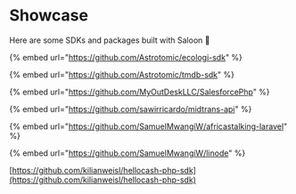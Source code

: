 # Showcase

Here are some SDKs and packages built with Saloon 🤠

{% embed url="https://github.com/Astrotomic/ecologi-sdk" %}

{% embed url="https://github.com/Astrotomic/tmdb-sdk" %}

{% embed url="https://github.com/MyOutDeskLLC/SalesforcePhp" %}

{% embed url="https://github.com/sawirricardo/midtrans-api" %}

{% embed url="https://github.com/SamuelMwangiW/africastalking-laravel" %}

{% embed url="https://github.com/SamuelMwangiW/linode" %}

[https://github.com/kilianweisl/hellocash-php-sdk](https://github.com/kilianweisl/hellocash-php-sdk)
